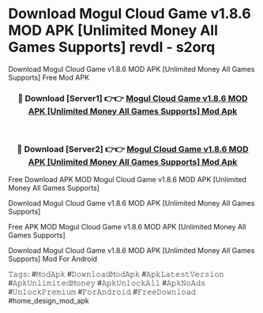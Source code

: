 # Download Mogul Cloud Game v1.8.6 MOD APK [Unlimited Money All Games Supports] revdl - s2orq
Download Mogul Cloud Game v1.8.6 MOD APK [Unlimited Money All Games Supports] Free Mod APK

<div align="center">
<h3>🔴 Download [Server1] 👉👉 <a href="https://apk-comot.site?title=Mogul_Cloud_Game_v1.8.6_MOD_APK_[Unlimited_Money_All_Games_Supports]">Mogul Cloud Game v1.8.6 MOD APK [Unlimited Money All Games Supports] Mod Apk</a></h3><br>

<h3>🔴 Download [Server2] 👉👉 <a href="https://apk-comot.site?title=Mogul_Cloud_Game_v1.8.6_MOD_APK_[Unlimited_Money_All_Games_Supports]">Mogul Cloud Game v1.8.6 MOD APK [Unlimited Money All Games Supports] Mod Apk</a></h3>
</div>


Free Download APK MOD Mogul Cloud Game v1.8.6 MOD APK [Unlimited Money All Games Supports]

Download Mogul Cloud Game v1.8.6 MOD APK [Unlimited Money All Games Supports] 

Free APK MOD Mogul Cloud Game v1.8.6 MOD APK [Unlimited Money All Games Supports] 

Download Mogul Cloud Game v1.8.6 MOD APK [Unlimited Money All Games Supports] Mod For Android

𝚃𝚊𝚐𝚜: #𝙼𝚘𝚍𝙰𝚙𝚔 #𝙳𝚘𝚠𝚗𝚕𝚘𝚊𝚍𝙼𝚘𝚍𝙰𝚙𝚔 #𝙰𝚙𝚔𝙻𝚊𝚝𝚎𝚜𝚝𝚅𝚎𝚛𝚜𝚒𝚘𝚗 #𝙰𝚙𝚔𝚄𝚗𝚕𝚒𝚖𝚒𝚝𝚎𝚍𝙼𝚘𝚗𝚎𝚢 #𝙰𝚙𝚔𝚄𝚗𝚕𝚘𝚌𝚔𝙰𝚕𝚕 #𝙰𝚙𝚔𝙽𝚘𝙰𝚍𝚜 #𝚄𝚗𝚕𝚘𝚌𝚔𝙿𝚛𝚎𝚖𝚒𝚞𝚖 #𝙵𝚘𝚛𝙰𝚗𝚍𝚛𝚘𝚒𝚍 #𝙵𝚛𝚎𝚎𝙳𝚘𝚠𝚗𝚕𝚘𝚊𝚍 #home_design_mod_apk
